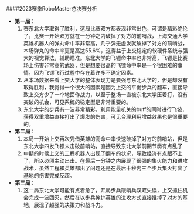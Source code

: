 ####2023赛季RoboMaster总决赛分析
* **第一局**：
    1. 赛东北大学取得了胜利，这局比赛双方都表现非常出色，可谓是精彩绝伦了，比赛一开始双方就在一分钟之内破掉了对方的前哨战，上海交通大学英雄机器人的弹丸命中率非常高，几乎弹无虚发就破掉了对方的前哨战，本场弹丸的命中率更是高达55.6%，这得益于上交稳定的软硬件系统与强大的视觉算法，辅助瞄准。东北大学的飞镖命中率也非常高，飞镖是比赛场上伤害非常高的武器，但是想要很高的飞镖命中率是一个很困难的事情，因为飞镖飞行过程中存在着许多不确定因素。 
    2. 从本场数据来看上交大学的整体表现力是要强与东北大学的，但是却没有取得胜利，我觉得一个很大的因素是因为上交的平衡步兵的翻车，直接导致上交方少了一个地面作战力，以至于整场一直被东北大学压着打，没有突破的机会，可见系统的稳定型是非常重要的。
    3. 东北大学的步兵有一波非常精彩，利用能量机关的buff的同时进行飞坡，获得双重增益直接打出了爆发的伤害，可见合理利用增益效果也是很重要的。
* **第二局**：
    1. 本局一开始上交再次凭借英雄的高命中率快速破掉了对方的前哨站，但是东北大学四发飞镖未击破前哨站，直接导致东北大学前期节奏有点乱了
    2. 中期的时候上交的工程机器人出现了翻车的状况，导致经济有点跟不上了，所以必须主动出击。在最后一分钟之内展现了很强的集火能力和进攻战术，虽然工程和英雄都出了问题还是在最后十秒内三个步兵集火打出了基地的伤害完成反超。
* **第三局**：
    1. 这一局东北大学可能有点着急了，开局步兵跟哨兵双双失误，上交抓住机会完成一波团灭，然后在以步兵掩护英雄的进攻方式直接推掉了对方的基地，展现了超强的决策力和战斗力。
